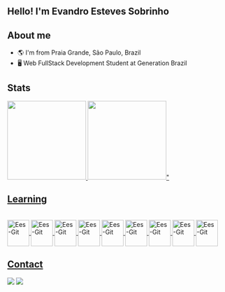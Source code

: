 ## Hello! I'm Evandro Esteves Sobrinho
## About me

- 🌎 I'm from Praia Grande, São Paulo, Brazil 
- 🖥 Web FullStack Development Student at Generation Brazil


## Stats
<div>
  <a href="https://github.com/eesvans">
    <img height="180em" src="https://github-readme-stats.vercel.app/api?username=eesvans&theme=github_dark&show_icons=true" />
    <img height="180em" src="https://github-readme-stats.vercel.app/api/top-langs/?username=eesvans&layout=compact&langs_count=16&theme=github_dark" />"
</div>
  

## Learning
<div style="display: inline_block"><br>
  <img align="center" alt="Ees-Git" height="60" width="50" src="https://cdn.jsdelivr.net/gh/devicons/devicon/icons/git/git-original.svg" />
  <img align="center" alt="Ees-Git" height="60" width="50" src="https://cdn.jsdelivr.net/gh/devicons/devicon/icons/java/java-original.svg" />
  <img align="center" alt="Ees-Git" height="60" width="50" src="https://cdn.jsdelivr.net/gh/devicons/devicon/icons/mysql/mysql-original.svg" />
  <img align="center" alt="Ees-Git" height="60" width="50" src="https://cdn.jsdelivr.net/gh/devicons/devicon/icons/spring/spring-original.svg" />
  <img align="center" alt="Ees-Git" height="60" width="50" src="https://cdn.jsdelivr.net/gh/devicons/devicon/icons/docker/docker-original.svg" />
  <img align="center" alt="Ees-Git" height="60" width="50" src="https://cdn.jsdelivr.net/gh/devicons/devicon/icons/react/react-original.svg" />
  <img align="center" alt="Ees-Git" height="60" width="50" src="https://cdn.jsdelivr.net/gh/devicons/devicon/icons/javascript/javascript-original.svg" />
  <img align="center" alt="Ees-Git" height="60" width="50" src="https://cdn.jsdelivr.net/gh/devicons/devicon/icons/html5/html5-original.svg" />
  <img align="center" alt="Ees-Git" height="60" width="50" src="https://cdn.jsdelivr.net/gh/devicons/devicon/icons/css3/css3-original.svg" />
</div>
  
## Contact
  
<div>
  <a href = "https://www.linkedin.com/in/evandroestevessobrinho/" target="_blank"><img src=https://img.shields.io/badge/LinkedIn-0077B5?style=for-the-badge&logo=linkedin&logoColor=white" target="blank"></a>
  <a href = "mailto:eesvans@gmail.com"><img src="https://img.shields.io/badge/Gmail-D14836?style=for-the-badge&logo=gmail&logoColor=white" target="_blank"></a>
</div>
